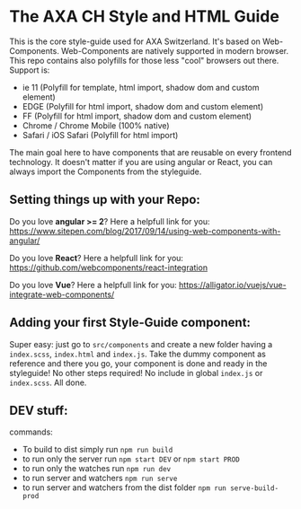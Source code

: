 # The AXA CH Style and HTML Guide
This is the core style-guide used for AXA Switzerland. It's based on Web-Components.
Web-Components are natively supported in modern browser. This repo contains also polyfills for those
less "cool" browsers out there. Support is:

* ie 11 (Polyfill for template, html import, shadow dom and custom element)
* EDGE (Polyfill for html import, shadow dom and custom element)
* FF (Polyfill for html import, shadow dom and custom element)
* Chrome / Chrome Mobile (100% native)
* Safari / iOS Safari (Polyfill for html import)

The main goal here to have components that are reusable on every frontend technology. It doesn't matter if you are using angular or React, you can always import the Components from the styleguide.

## Setting things up with your Repo:

Do you love **angular >= 2**? Here a helpfull link for you: https://www.sitepen.com/blog/2017/09/14/using-web-components-with-angular/

Do you love **React**? Here a helpfull link for you: https://github.com/webcomponents/react-integration

Do you love **Vue**? Here a helpfull link for you: https://alligator.io/vuejs/vue-integrate-web-components/

## Adding your first Style-Guide component:
Super easy: just go to `src/components` and create a new folder having a `index.scss`, `index.html` and `index.js`. Take the dummy component as reference and there you go, your component is done and ready in the styleguide! No other steps required! No include in global `index.js` or `index.scss`. All done.

## DEV stuff:

commands:

* To build to dist simply run `npm run build`
* to run only the server run `npm start DEV` or `npm start PROD`
* to run only the watches run `npm run dev`
* to run server and watchers `npm run serve`
* to run server and watchers from the dist folder `npm run serve-build-prod`
